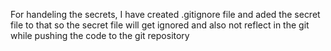For  handeling the secrets, I have created .gitignore file and aded the secret file to that so the secret file will get ignored and also  not reflect in the git while pushing the code to the git repository

